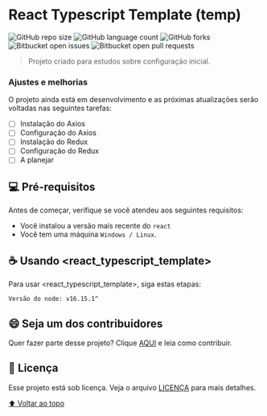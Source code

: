 # React Typescript Template (temp)

![GitHub repo size](https://img.shields.io/github/repo-size/moraesrayanne/react-typescript-template?style=for-the-badge)
![GitHub language count](https://img.shields.io/github/languages/count/moraesrayanne/react-typescript-template?style=for-the-badge)
![GitHub forks](https://img.shields.io/github/forks/moraesrayanne/react-typescript-template?style=for-the-badge)
![Bitbucket open issues](https://img.shields.io/bitbucket/issues/moraesrayanne/react-typescript-template?style=for-the-badge)
![Bitbucket open pull requests](https://img.shields.io/bitbucket/pr-raw/moraesrayanne/react-typescript-template?style=for-the-badge)

<!-- <img src="exemplo-image.png" alt="exemplo imagem"> -->

> Projeto criado para estudos sobre configuração inicial.

### Ajustes e melhorias

O projeto ainda está em desenvolvimento e as próximas atualizações serão voltadas nas seguintes tarefas:

- [ ] Instalação do Axios
- [ ] Configuração do Axios
- [ ] Instalação do Redux
- [ ] Configuração do Redux
- [ ] A planejar

## 💻 Pré-requisitos

Antes de começar, verifique se você atendeu aos seguintes requisitos:
* Você instalou a versão mais recente do `react`
* Você tem uma máquina `Windows / Linux`.

<!-- ## 🚀 Instalando <react_typescript_template>

Para instalar o <react_typescript_template>, siga estas etapas:

Linux e macOS:
```
<comando_de_instalação>
```

Windows:
```
<comando_de_instalação>
``` -->

## ☕ Usando <react_typescript_template>

Para usar <react_typescript_template>, siga estas etapas:

```
Versão do node: v16.15.1^
```

## 😄 Seja um dos contribuidores<br>

Quer fazer parte desse projeto? Clique [AQUI](CONTRIBUTING.md) e leia como contribuir.

## 📝 Licença

Esse projeto está sob licença. Veja o arquivo [LICENÇA](LICENSE.md) para mais detalhes.

[⬆ Voltar ao topo](#nome-do-projeto)<br>